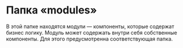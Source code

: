 # Папка «modules»

В этой папке находятся модули — компоненты, которые содержат бизнес логику. Модуль может содержать внутри себя собственные компоненты. Для этого предусмотренна соответствующая папка.

